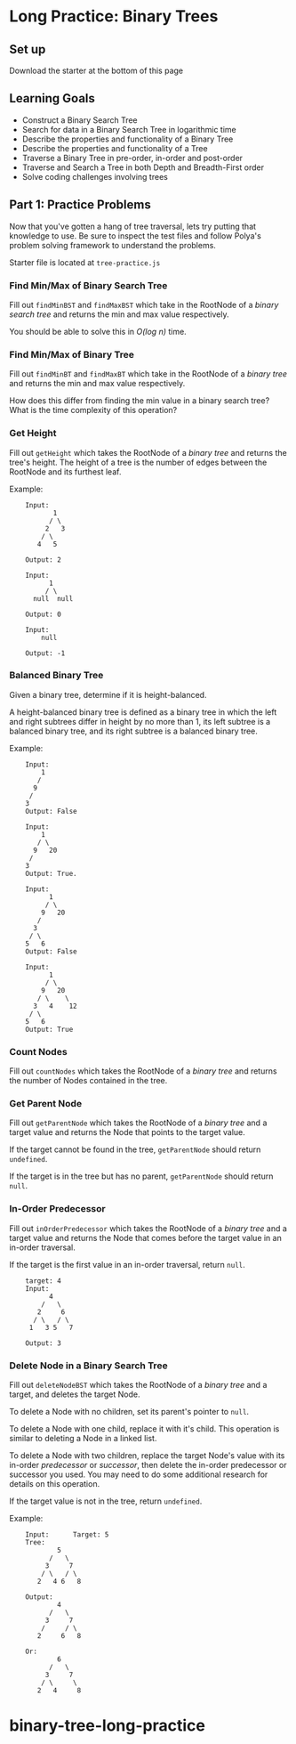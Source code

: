 # Long Practice: Binary Trees

## Set up

Download the starter at the bottom of this page

## Learning Goals

* Construct a Binary Search Tree
* Search for data in a Binary Search Tree in logarithmic time
* Describe the properties and functionality of a Binary Tree
* Describe the properties and functionality of a Tree
* Traverse a Binary Tree in pre-order, in-order and post-order
* Traverse and Search a Tree in both Depth and Breadth-First order
* Solve coding challenges involving trees

## Part 1: Practice Problems

Now that you've gotten a hang of tree traversal, lets try putting that
knowledge to use. Be sure to inspect the test files and follow Polya's problem
solving framework to understand the problems.

Starter file is located at `tree-practice.js`

### Find Min/Max of Binary Search Tree

Fill out `findMinBST` and `findMaxBST` which take in the RootNode of a _binary
search tree_ and returns the min and max value respectively.

You should be able to solve this in _O(log n)_ time.

### Find Min/Max of Binary Tree

Fill out `findMinBT` and `findMaxBT` which take in the RootNode of a _binary
tree_ and returns the min and max value respectively.

How does this differ from finding the min value in a binary search tree? What
is the time complexity of this operation?

### Get Height

Fill out `getHeight` which takes the RootNode of a _binary tree_ and returns
the tree's height. The height of a tree is the number of edges between the
RootNode and its furthest leaf.

Example:

```plaintext
    Input:
           1
          / \
         2   3
        / \
       4   5

    Output: 2

    Input:
          1
         / \
      null  null

    Output: 0

    Input:
        null

    Output: -1
```

### Balanced Binary Tree

Given a binary tree, determine if it is height-balanced.

A height-balanced binary tree is defined as a binary tree in which the left and right subtrees differ in height by no more than 1, its left subtree is a balanced binary tree, and its right subtree is a balanced binary tree.

Example:

```plaintext
    Input:
        1
       /
      9
     /
    3
    Output: False

    Input:
        1
       / \
      9   20
     /
    3
    Output: True.

    Input:
          1
         / \
        9   20
       /
      3
     / \
    5   6
    Output: False

    Input:
          1
         / \
        9   20
       / \    \
      3   4    12
     / \
    5   6
    Output: True
```


### Count Nodes

Fill out `countNodes` which takes the RootNode of a _binary tree_ and returns
the number of Nodes contained in the tree.

### Get Parent Node

Fill out `getParentNode` which takes the RootNode of a _binary tree_ and a
target value and returns the Node that points to the target value.

If the target cannot be found in the tree, `getParentNode` should return
`undefined`.

If the target is in the tree but has no parent, `getParentNode` should return
`null`.


### In-Order Predecessor

Fill out `inOrderPredecessor` which takes the RootNode of a _binary tree_ and
a target value and returns the Node that comes before the target value in an
in-order traversal.

If the target is the first value in an in-order traversal, return `null`.

```plaintext
    target: 4
    Input:
          4
        /   \
       2     6
      / \   / \
     1   3 5   7

    Output: 3
```

### Delete Node in a Binary Search Tree

Fill out `deleteNodeBST` which takes the RootNode of a _binary tree_ and
a target, and deletes the target Node.

To delete a Node with no children, set its parent's pointer to `null`.

To delete a Node with one child, replace it with it's child. This operation is
similar to deleting a Node in a linked list.

To delete a Node with two children,
replace the target Node's value with its in-order
_predecessor_ or _successor_, then delete the in-order
predecessor or successor you used.
You may need to do some additional research for
 details on this operation.

If the target value is not in the tree, return `undefined`.

Example:

```plaintext
    Input:      Target: 5
    Tree:
            5
          /   \
         3     7
        / \   / \
       2   4 6   8

    Output:
            4
          /   \
         3     7
        /     / \
       2     6   8

    Or:
            6
          /   \
         3     7
        / \     \
       2   4     8
```
# binary-tree-long-practice
